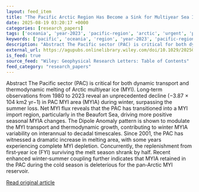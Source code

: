 ```yaml
---
layout: feed_item
title: "The Pacific Arctic Region Has Become a Sink for Multiyear Sea Ice Coverage"
date: 2025-08-19 03:20:17 +0000
categories: [research_papers]
tags: ['oceania', 'year-2023', 'pacific-region', 'arctic', 'urgent', 'polar-regions']
keywords: ['pacific', 'oceania', 'region', 'year-2023', 'pacific-region', 'arctic', 'urgent']
description: "Abstract The Pacific sector (PAC) is critical for both dynamic transport and thermodynamic melting of Arctic multiyear ice (MYI)"
external_url: https://agupubs.onlinelibrary.wiley.com/doi/10.1029/2025GL117093?af=R
is_feed: true
source_feed: "Wiley: Geophysical Research Letters: Table of Contents"
feed_category: "research_papers"
---
```


Abstract The Pacific sector (PAC) is critical for both dynamic transport and thermodynamic melting of Arctic multiyear ice (MYI). Long‐term observations from 1980 to 2023 reveal an unprecedented decline (−3.87 × 104 km2 yr−1) in PAC MYI area (MYIA) during winter, surpassing the summer loss. Net MYI flux reveals that the PAC has transitioned into a MYI import region, particularly in the Beaufort Sea, driving more positive seasonal MYIA changes. The Dipole Anomaly pattern is shown to modulate the MYI transport and thermodynamic growth, contributing to winter MYIA variability on interannual to decadal timescales. Since 2001, the PAC has witnessed a dramatic increase in melting area, with some years experiencing complete MYI depletion. Concurrently, the replenishment from first‐year ice (FYI) surviving the melt season shrank by half. Recent enhanced winter‐summer coupling further indicates that MYIA retained in the PAC during the cold season is deleterious for the pan‐Arctic MYI reservoir.

[Read original article](https://agupubs.onlinelibrary.wiley.com/doi/10.1029/2025GL117093?af=R)

